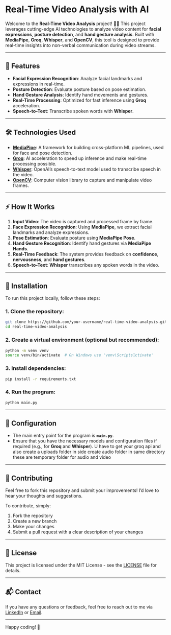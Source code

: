
# Real-Time Video Analysis with AI

Welcome to the **Real-Time Video Analysis** project! 🎥🤖 This project leverages cutting-edge AI technologies to analyze video content for **facial expressions**, **posture detection**, and **hand gesture analysis**. Built with **MediaPipe**, **Groq**, **Whisper**, and **OpenCV**, this tool is designed to provide real-time insights into non-verbal communication during video streams.

---

## 🚀 Features

- **Facial Expression Recognition**: Analyze facial landmarks and expressions in real-time.
- **Posture Detection**: Evaluate posture based on pose estimation.
- **Hand Gesture Analysis**: Identify hand movements and gestures.
- **Real-Time Processing**: Optimized for fast inference using **Groq** acceleration.
- **Speech-to-Text**: Transcribe spoken words with **Whisper**.

---

## 🛠️ Technologies Used

- **[MediaPipe](https://mediapipe.dev/)**: A framework for building cross-platform ML pipelines, used for face and pose detection.
- **[Groq](https://groq.com/)**: AI acceleration to speed up inference and make real-time processing possible.
- **[Whisper](https://github.com/openai/whisper)**: OpenAI’s speech-to-text model used to transcribe speech in the video.
- **[OpenCV](https://opencv.org/)**: Computer vision library to capture and manipulate video frames.

---

## ⚡ How It Works

1. **Input Video**: The video is captured and processed frame by frame.
2. **Face Expression Recognition**: Using **MediaPipe**, we extract facial landmarks and analyze expressions.
3. **Pose Estimation**: Evaluate posture using **MediaPipe Pose**.
4. **Hand Gesture Recognition**: Identify hand gestures via **MediaPipe Hands**.
5. **Real-Time Feedback**: The system provides feedback on **confidence**, **nervousness**, and **hand gestures**.
6. **Speech-to-Text**: **Whisper** transcribes any spoken words in the video.

---

## 📝 Installation

To run this project locally, follow these steps:

### 1. Clone the repository:

```bash
git clone https://github.com/your-username/real-time-video-analysis.git
cd real-time-video-analysis
```

### 2. Create a virtual environment (optional but recommended):

```bash
python -m venv venv
source venv/bin/activate  # On Windows use 'venv\Scriptsctivate'
```

### 3. Install dependencies:

```bash
pip install -r requirements.txt
```

### 4. Run the program:

```bash
python main.py
```

---

## 🔧 Configuration

- The main entry point for the program is **`main.py`**.
- Ensure that you have the necessary models and configuration files if required (e.g., for **Groq** and **Whisper**).
U have to get your groq api and also create a uploads folder in side create audio folder in same directory these are temporary folder for audio and video 
---

## 🧠 Contributing

Feel free to fork this repository and submit your improvements! I’d love to hear your thoughts and suggestions. 

To contribute, simply:

1. Fork the repository
2. Create a new branch
3. Make your changes
4. Submit a pull request with a clear description of your changes

---

## 📜 License

This project is licensed under the MIT License - see the [LICENSE](LICENSE) file for details.

---

## 📬 Contact

If you have any questions or feedback, feel free to reach out to me via [LinkedIn](https://www.linkedin.com/in/yourprofile) or [Email](mailto:youremail@example.com).

---

Happy coding! 🚀
